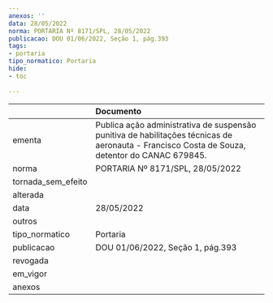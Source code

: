```yaml
---
anexos: ''
data: 28/05/2022
norma: PORTARIA Nº 8171/SPL, 28/05/2022
publicacao: DOU 01/06/2022, Seção 1, pág.393
tags:
- portaria
tipo_normatico: Portaria
hide: 
- toc 
 
---
```


|                    | Documento                                                                                                                                     |
|:-------------------|:----------------------------------------------------------------------------------------------------------------------------------------------|
| ementa             | Publica ação administrativa de suspensão punitiva de habilitações técnicas de aeronauta - Francisco Costa de Souza, detentor do CANAC 679845. |
| norma              | PORTARIA Nº 8171/SPL, 28/05/2022                                                                                                              |
| tornada_sem_efeito |                                                                                                                                               |
| alterada           |                                                                                                                                               |
| data               | 28/05/2022                                                                                                                                    |
| outros             |                                                                                                                                               |
| tipo_normatico     | Portaria                                                                                                                                      |
| publicacao         | DOU 01/06/2022, Seção 1, pág.393                                                                                                              |
| revogada           |                                                                                                                                               |
| em_vigor           |                                                                                                                                               |
| anexos             |                                                                                                                                               |